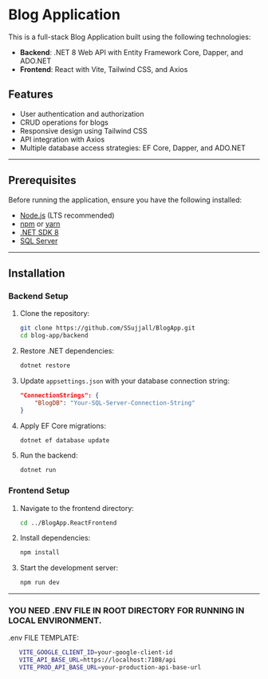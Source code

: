 # Blog Application

This is a full-stack Blog Application built using the following technologies:

- **Backend**: .NET 8 Web API with Entity Framework Core, Dapper, and ADO.NET
- **Frontend**: React with Vite, Tailwind CSS, and Axios

## Features

- User authentication and authorization
- CRUD operations for blogs
- Responsive design using Tailwind CSS
- API integration with Axios
- Multiple database access strategies: EF Core, Dapper, and ADO.NET

---

## Prerequisites

Before running the application, ensure you have the following installed:

- [Node.js](https://nodejs.org/) (LTS recommended)
- [npm](https://www.npmjs.com/) or [yarn](https://yarnpkg.com/)
- [.NET SDK 8](https://dotnet.microsoft.com/)
- [SQL Server](https://www.microsoft.com/en-us/sql-server/sql-server-downloads)

---

## Installation

### Backend Setup
1. Clone the repository:
   ```bash
   git clone https://github.com/SSujjall/BlogApp.git
   cd blog-app/backend
   ```

2. Restore .NET dependencies:
   ```bash
   dotnet restore
   ```

3. Update `appsettings.json` with your database connection string:
   ```json
   "ConnectionStrings": {
       "BlogDB": "Your-SQL-Server-Connection-String"
   }
   ```

4. Apply EF Core migrations:
   ```bash
   dotnet ef database update
   ```

5. Run the backend:
   ```bash
   dotnet run
   ```

### Frontend Setup
1. Navigate to the frontend directory:
   ```bash
   cd ../BlogApp.ReactFrontend
   ```

2. Install dependencies:
   ```bash
   npm install
   ```

3. Start the development server:
   ```bash
   npm run dev
   ```

---

### YOU NEED .ENV FILE IN ROOT DIRECTORY FOR RUNNING IN LOCAL ENVIRONMENT.
.env FILE TEMPLATE:
```bash
   VITE_GOOGLE_CLIENT_ID=your-google-client-id
   VITE_API_BASE_URL=https://localhost:7108/api
   VITE_PROD_API_BASE_URL=your-production-api-base-url
```
